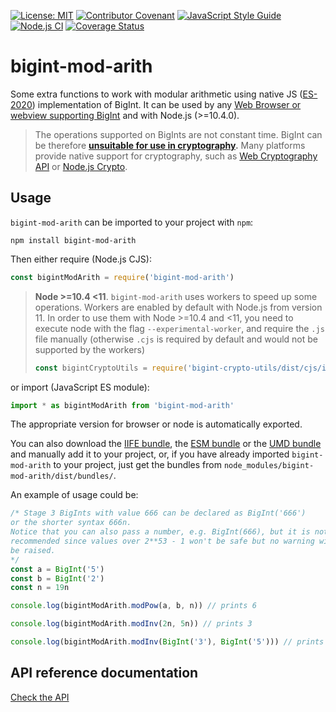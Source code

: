 [![License: MIT](https://img.shields.io/badge/License-MIT-yellow.svg)](https://opensource.org/licenses/MIT)
[![Contributor Covenant](https://img.shields.io/badge/Contributor%20Covenant-2.1-4baaaa.svg)](CODE_OF_CONDUCT.md)
[![JavaScript Style Guide](https://img.shields.io/badge/code_style-standard-brightgreen.svg)](https://standardjs.com)
[![Node.js CI](https://github.com/juanelas/bigint-mod-arith/actions/workflows/build-and-test.yml/badge.svg)](https://github.com/juanelas/bigint-mod-arith/actions/workflows/build-and-test.yml)
[![Coverage Status](https://coveralls.io/repos/github/juanelas/bigint-mod-arith/badge.svg?branch=main)](https://coveralls.io/github/juanelas/bigint-mod-arith?branch=main)

# bigint-mod-arith

Some extra functions to work with modular arithmetic using native JS ([ES-2020](https://tc39.es/ecma262/#sec-bigint-objects)) implementation of BigInt. It can be used by any [Web Browser or webview supporting BigInt](https://developer.mozilla.org/en-US/docs/Web/JavaScript/Reference/Global_Objects/BigInt#Browser_compatibility) and with Node.js (>=10.4.0).

> The operations supported on BigInts are not constant time. BigInt can be therefore **[unsuitable for use in cryptography](https://www.chosenplaintext.ca/articles/beginners-guide-constant-time-cryptography.html).** Many platforms provide native support for cryptography, such as [Web Cryptography API](https://w3c.github.io/webcrypto/) or [Node.js Crypto](https://nodejs.org/dist/latest/docs/api/crypto.html).

## Usage

`bigint-mod-arith` can be imported to your project with `npm`:

```console
npm install bigint-mod-arith
```

Then either require (Node.js CJS):

```javascript
const bigintModArith = require('bigint-mod-arith')
```

> **Node >=10.4 <11**. `bigint-mod-arith` uses workers to speed up some operations. Workers are enabled by default with Node.js from version 11. In order to use them with Node >=10.4 and <11, you need to execute node with the flag `--experimental-worker`, and require the `.js` file manually (otherwise `.cjs` is required by default and would not be supported by the workers)
>
> ```javascript
> const bigintCryptoUtils = require('bigint-crypto-utils/dist/cjs/index.node')  // ONLY FOR node >=10.4 <11 !
> ```

or import (JavaScript ES module):

```javascript
import * as bigintModArith from 'bigint-mod-arith'
```

The appropriate version for browser or node is automatically exported.

You can also download the [IIFE bundle](https://raw.githubusercontent.com/juanelas/bigint-mod-arith/main/dist/bundles/iife.js), the [ESM bundle](https://raw.githubusercontent.com/juanelas/bigint-mod-arith/main/dist/bundles/esm.min.js) or the [UMD bundle](https://raw.githubusercontent.com/juanelas/bigint-mod-arith/main/dist/bundles/umd.js) and manually add it to your project, or, if you have already imported `bigint-mod-arith` to your project, just get the bundles from `node_modules/bigint-mod-arith/dist/bundles/`.

An example of usage could be:

```typescript
/* Stage 3 BigInts with value 666 can be declared as BigInt('666')
or the shorter syntax 666n.
Notice that you can also pass a number, e.g. BigInt(666), but it is not
recommended since values over 2**53 - 1 won't be safe but no warning will
be raised.
*/
const a = BigInt('5')
const b = BigInt('2')
const n = 19n

console.log(bigintModArith.modPow(a, b, n)) // prints 6

console.log(bigintModArith.modInv(2n, 5n)) // prints 3

console.log(bigintModArith.modInv(BigInt('3'), BigInt('5'))) // prints 2
```

## API reference documentation

[Check the API](./docs/API.md)
